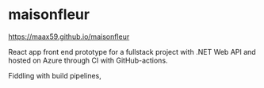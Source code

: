 # maisonfleur
https://maax59.github.io/maisonfleur

React app front end prototype for a fullstack project with .NET Web API and hosted on Azure through CI with GitHub-actions.

Fiddling with build pipelines, 
